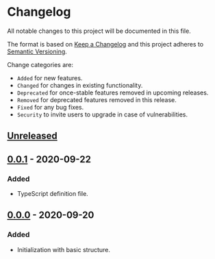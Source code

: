 # Changelog

All notable changes to this project will be documented in this file.

The format is based on [Keep a Changelog](http://keepachangelog.com/en/1.0.0/)
and this project adheres to [Semantic Versioning](http://semver.org/spec/v2.0.0.html).

Change categories are:

* `Added` for new features.
* `Changed` for changes in existing functionality.
* `Deprecated` for once-stable features removed in upcoming releases.
* `Removed` for deprecated features removed in this release.
* `Fixed` for any bug fixes.
* `Security` to invite users to upgrade in case of vulnerabilities.

## [Unreleased]

## [0.0.1] - 2020-09-22
### Added
- TypeScript definition file.

## [0.0.0] - 2020-09-20
### Added
- Initialization with basic structure.

[Unreleased]: https://github.com/saibotsivad/mergefs/compare/v0.0.1...HEAD
[0.0.1]: https://github.com/saibotsivad/mergefs/compare/v0.0.0...v0.0.1
[0.0.0]: https://github.com/saibotsivad/mergefs/tree/v0.0.0
